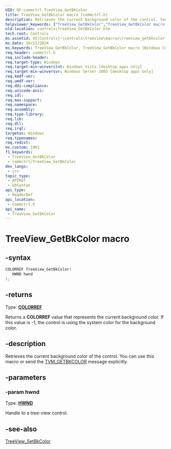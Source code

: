 ```yaml
---
UID: NF:commctrl.TreeView_GetBkColor
title: TreeView_GetBkColor macro (commctrl.h)
description: Retrieves the current background color of the control. You can use this macro or send the TVM_GETBKCOLOR message explicitly.
helpviewer_keywords: ["TreeView_GetBkColor","TreeView_GetBkColor macro [Windows Controls]","_win32_TreeView_GetBkColor","_win32_TreeView_GetBkColor_cpp","commctrl/TreeView_GetBkColor","controls.TreeView_GetBkColor","controls._win32_TreeView_GetBkColor"]
old-location: controls\TreeView_GetBkColor.htm
tech.root: Controls
ms.assetid: VS|Controls|~\controls\treeview\macros\treeview_getbkcolor.htm
ms.date: 10/21/2024
ms.keywords: TreeView_GetBkColor, TreeView_GetBkColor macro [Windows Controls], _win32_TreeView_GetBkColor, _win32_TreeView_GetBkColor_cpp, commctrl/TreeView_GetBkColor, controls.TreeView_GetBkColor, controls._win32_TreeView_GetBkColor
req.header: commctrl.h
req.include-header: 
req.target-type: Windows
req.target-min-winverclnt: Windows Vista [desktop apps only]
req.target-min-winversvr: Windows Server 2003 [desktop apps only]
req.kmdf-ver: 
req.umdf-ver: 
req.ddi-compliance: 
req.unicode-ansi: 
req.idl: 
req.max-support: 
req.namespace: 
req.assembly: 
req.type-library: 
req.lib: 
req.dll: 
req.irql: 
targetos: Windows
req.typenames: 
req.redist: 
ms.custom: 19H1
f1_keywords:
 - TreeView_GetBkColor
 - commctrl/TreeView_GetBkColor
dev_langs:
 - c++
topic_type:
 - APIRef
 - kbSyntax
api_type:
 - HeaderDef
api_location:
 - Commctrl.h
api_name:
 - TreeView_GetBkColor
---
```


# TreeView_GetBkColor macro

## -syntax

```cpp
COLORREF TreeView_GetBkColor(
   HWND hwnd
);
```

## -returns

Type: **[COLORREF](/windows/desktop/winprog/windows-data-types)**

<p>Returns a <b>COLORREF</b> value that represents the current background color. If this value is -1, the control is using the system color for the background color.

## -description

Retrieves the current background color of the control. You can use this macro or send the <a href="/windows/desktop/Controls/tvm-getbkcolor">TVM_GETBKCOLOR</a> message explicitly.

## -parameters

### -param hwnd

Type: <b><a href="/windows/desktop/WinProg/windows-data-types">HWND</a></b>

Handle to a tree-view control.

## -see-also

<a href="/windows/desktop/api/commctrl/nf-commctrl-treeview_setbkcolor">TreeView_SetBkColor</a>
